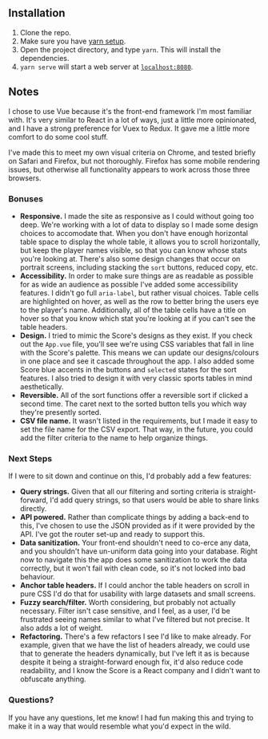 ## Installation
1. Clone the repo.
2. Make sure you have [yarn setup](https://yarnpkg.com/en/docs/install#mac-stable).
3. Open the project directory, and type `yarn`. This will install the dependencies.
4. `yarn serve` will start a web server at [`localhost:8080`](localhost:8080).

## Notes
I chose to use Vue because it's the front-end framework I'm most familiar with. It's very similar to React in a lot of ways, just a little more opinionated, and I have a strong preference for Vuex to Redux. It gave me a little more comfort to do some cool stuff.

I've made this to meet my own visual criteria on Chrome, and tested briefly on Safari and Firefox, but not thoroughly. Firefox has some mobile rendering issues, but otherwise all functionality appears to work across those three browsers.

### Bonuses
- **Responsive.** I made the site as responsive as I could without going too deep. We're working with a lot of data to display so I made some design choices to accomodate that. When you don't have enough horizontal table space to display the whole table, it allows you to scroll horizontally, but keep the player names visible, so that you can know whose stats you're looking at. There's also some design changes that occur on portrait screens, including stacking the `sort` buttons, reduced copy, etc.
- **Accessibility.** In order to make sure things are as readable as possible for as wide an audience as possible I've added some accessibility features. I didn't go full `aria-label`, but rather visual choices. Table cells are highlighted on hover, as well as the row to better bring the users eye to the player's name. 
Additionally, all of the table cells have a title on hover so that you know which stat you're looking at if you can't see the table headers.
- **Design.** I tried to mimic the Score's designs as they exist. If you check out the `App.vue` file, you'll see we're using CSS variables that fall in line with the Score's palette. This means we can update our designs/colours in one place and see it cascade throughout the app. I also added some Score blue accents in the buttons and `selected` states for the sort features. I also tried to design it with very classic sports tables in mind aesthetically.
- **Reversible.** All of the sort functions offer a reversible sort if clicked a second time. The caret next to the sorted button tells you which way they're presently sorted.
- **CSV file name.** It wasn't listed in the requirements, but I made it easy to set the file name for the CSV export. That way, in the future, you could add the filter criteria to the name to help organize things.

### Next Steps
If I were to sit down and continue on this, I'd probably add a few features:
- **Query strings.** Given that all our filtering and sorting criteria is straight-forward, I'd add query strings, so that users would be able to share links directly.
- **API powered.** Rather than complicate things by adding a back-end to this, I've chosen to use the JSON provided as if it were provided by the API. I've got the router set-up and ready to support this.
- **Data sanitization.** Your front-end shouldn't need to co-erce any data, and you shouldn't have un-uniform data going into your database. Right now to navigate this the app does some sanitization to work the data correctly, but it won't fail with clean code, so it's not locked into bad behaviour.
- **Anchor table headers.** If I could anchor the table headers on scroll in pure CSS I'd do that for usability with large datasets and small screens.
- **Fuzzy search/filter.** Worth considering, but probably not actually necessary. Filter isn't case sensitive, and I feel, as a user, I'd be frustrated seeing names similar to what I've filtered but not precise. It also adds a lot of weight.
- **Refactoring.** There's a few refactors I see I'd like to make already. For example, given that we have the list of headers already, we could use that to generate the headers dynamically, but I've left it as is because despite it being a straight-forward enough fix, it'd also reduce code readability, and I know the Score is a React company and I didn't want to obfuscate anything.

### Questions?
If you have any questions, let me know! I had fun making this and trying to make it in a way that would resemble what you'd expect in the wild. 